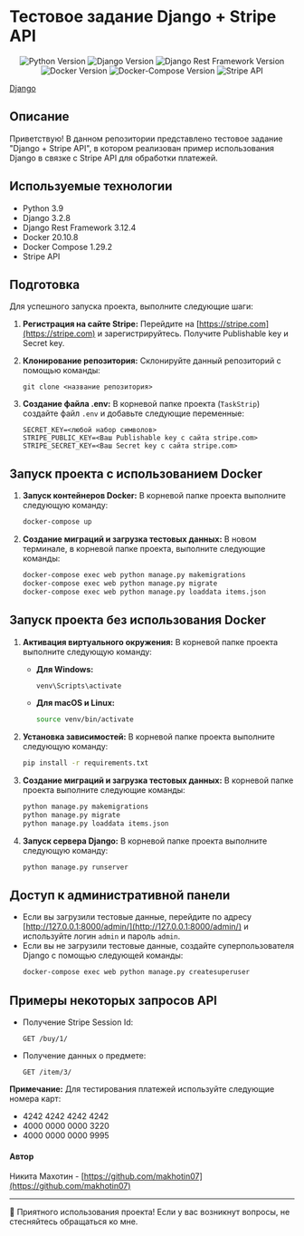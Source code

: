 # Тестовое задание Django + Stripe API 

<p align="center">
    <img src="https://img.shields.io/badge/Python-3.9-blue" alt="Python Version"/>
    <img src="https://img.shields.io/badge/Django-3.2.8-brightgreen" alt="Django Version"/>
    <img src="https://img.shields.io/badge/Django%20Rest%20Framework-3.12.4-green" alt="Django Rest Framework Version"/>
    <img src="https://img.shields.io/badge/Docker-20.10.8-blue" alt="Docker Version"/>
    <img src="https://img.shields.io/badge/Docker--Compose-1.29.2-blue" alt="Docker-Compose Version"/>
    <img src="https://img.shields.io/badge/Stripe-API-orange" alt="Stripe API"/>
</p>

[Django](https://github.com/devicons/devicon/blob/master/icons/django/django-original.svg)



## Описание

Приветствую! В данном репозитории представлено тестовое задание "Django + Stripe API", в котором реализован пример использования Django в связке с Stripe API для обработки платежей.

## Используемые технологии

- Python 3.9
- Django 3.2.8
- Django Rest Framework 3.12.4
- Docker 20.10.8
- Docker Compose 1.29.2
- Stripe API

## Подготовка

Для успешного запуска проекта, выполните следующие шаги:

1. **Регистрация на сайте Stripe:** Перейдите на [https://stripe.com](https://stripe.com) и зарегистрируйтесь. Получите Publishable key и Secret key.

2. **Клонирование репозитория:** Склонируйте данный репозиторий с помощью команды:
   ```
   git clone <название репозитория>
   ```

3. **Создание файла .env:** В корневой папке проекта (`TaskStrip`) создайте файл `.env` и добавьте следующие переменные:
   ```
   SECRET_KEY=<любой набор символов>
   STRIPE_PUBLIC_KEY=<Ваш Publishable key с сайта stripe.com>
   STRIPE_SECRET_KEY=<Ваш Secret key с сайта stripe.com>
   ```

## Запуск проекта с использованием Docker

1. **Запуск контейнеров Docker:** В корневой папке проекта выполните следующую команду:
   ```bash
   docker-compose up
   ```

2. **Создание миграций и загрузка тестовых данных:** В новом терминале, в корневой папке проекта, выполните следующие команды:
   ```bash
   docker-compose exec web python manage.py makemigrations
   docker-compose exec web python manage.py migrate
   docker-compose exec web python manage.py loaddata items.json
   ```

## Запуск проекта без использования Docker



1. **Активация виртуального окружения:** В корневой папке проекта выполните следующую команду:
   - **Для Windows:**
     ```bash
     venv\Scripts\activate
     ```
   - **Для macOS и Linux:**
     ```bash
     source venv/bin/activate
     ```

2. **Установка зависимостей:** В корневой папке проекта выполните следующую команду:
   ```bash
   pip install -r requirements.txt
   ```

3. **Создание миграций и загрузка тестовых данных:** В корневой папке проекта выполните следующие команды:
   ```bash
   python manage.py makemigrations
   python manage.py migrate
   python manage.py loaddata items.json
   ```

4. **Запуск сервера Django:** В корневой папке проекта выполните следующую команду:
   ```bash
   python manage.py runserver
   ```

## Доступ к административной панели

- Если вы загрузили тестовые данные, перейдите по адресу [http://127.0.0.1:8000/admin/](http://127.0.0.1:8000/admin/) и используйте логин `admin` и пароль `admin`.
- Если вы не загрузили тестовые данные, создайте суперпользователя Django с помощью следующей команды:
   ```bash
   docker-compose exec web python manage.py createsuperuser
   ```

## Примеры некоторых запросов API

- Получение Stripe Session Id:
  ```
  GET /buy/1/
  ```

- Получение данных о предмете:
  ```
  GET /item/3/
  ```

**Примечание:** Для тестирования платежей используйте следующие номера карт:
- 4242 4242 4242 4242
- 4000 0000 0000 3220
- 4000 0000 0000 9995

#### Автор

Никита Махотин - [https://github.com/makhotin07](https://github.com/makhotin07)

---

🌟 Приятного использования проекта! Если у вас возникнут вопросы, не стесняйтесь обращаться ко мне.
